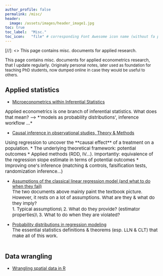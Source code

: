 ```yaml
---
author_profile: false
permalink: /misc/
header:
  image: /assets/images/header_image1.jpg
toc: true
toc_label: 	"Misc."
toc_icon: 	"file" # corresponding Font Awesome icon name (without fa prefix)
---
```



[//]: <> This page contains misc. documents for applied research.

This page contains misc. documents for applied econometrics research, that I update regularly.
<span style="font-size:13px;">
Originally personal notes, later used as foundation for teaching PhD students, now dumped online in case they would be useful to others.</span>


## Applied statistics

  - [Microeconometrics within Inferential Statistics](../docs/microeconometrics.pdf)  
<span style="font-size:15px;">
Applied econometrics is one branch of inferential statistics. What does that mean? --> *'models as probability distributions', inference workflow ...*</span>
      
      
  - [Causal inference in observational studies, Theory & Methods](../docs/causal_inference.pdf)  
<span style="font-size:15px;">
Using regression to uncover the **causal effect** of a treatment on a population.
      * The underlying theoretical framework: potential outcomes
      * Applied methods (RDD, IV...). Importantly: equivalence of the regression slope estimate in terms of potential outcomes
      * Improving one's inference (matching & controls, falsification tests, randomization inference...)</span>

      
  - [Assumptions of the classical linear regression model (and what to do when they fail)](../docs/CLRM&estimators.pdf)  
<span style="font-size:15px;">The two documents above mainly paint the textbook picture. However, it rests on a lot of assumptions. What are they & what do they imply?  
      	1. Typical assumptions\\
      	2. What do they provide? (estimator properties)\\
      	3. What to do when they are violated?</span>

      
  - [Probability distributions in regression modeling](../docs/proba_theory.pdf)  
<span style="font-size:15px;">The essential statistics definitions & theorems (esp. LLN & CLT) that make all of this work.</span><br/><br/>


## Data wrangling

  - [Wrangling spatial data in R](../docs/spatialData_R.pdf)

